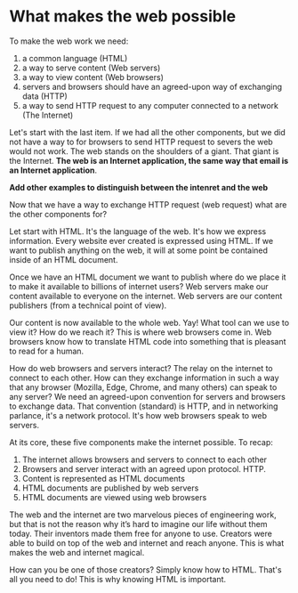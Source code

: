 # What makes the web possible
To make the web work we need:

1. a common language (HTML)
2. a way to serve content (Web servers)
3. a way to view content (Web browsers)
4. servers and browsers should have an agreed-upon way of exchanging data (HTTP)
5. a way to send HTTP request to any computer connected to a network (The Internet)

Let's start with the last item. If we had all the other components, but we did not have a way to for browsers to send HTTP request to severs the web would not work. The web stands on the shoulders of a giant. That giant is the Internet. **The web is an Internet application, the same way that email is an Internet application**.

**Add other examples to distinguish between the intenret and the web**

Now that we have a way to exchange HTTP request (web request) what are the other components for?

Let start with HTML. It's the language of the web. It's how we express information. Every website ever created is expressed using HTML. If we want to publish anything on the web, it will at some point be contained inside of an HTML document.

Once we have an HTML document we want to publish where do we place it to make it available to billions of internet users? Web servers make our content available to everyone on the internet. Web servers are our content publishers (from a technical point of view).

Our content is now available to the whole web. Yay! What tool can we use to view it? How do we reach it? This is where web browsers come in. Web browsers know how to translate HTML code into something that is pleasant to read for a human.

How do web browsers and servers interact? The relay on the internet to connect to each other. How can they exchange information in such a way that any browser (Mozilla, Edge, Chrome, and many others) can speak to any server? We need an agreed-upon convention for servers and browsers to exchange data. That convention (standard) is HTTP, and in networking parlance, it's a network protocol. It's how web browsers speak to web servers.

At its core, these five components make the internet possible. To recap:

1. The internet allows browsers and servers to connect to each other
2. Browsers and server interact with an agreed upon protocol. HTTP.
3. Content is represented as HTML documents
4. HTML documents are published by web servers
5. HTML documents are viewed using web browsers

The web and the internet are two marvelous pieces of engineering work, but that is not the reason why it’s hard to imagine our life without them today. Their inventors made them free for anyone to use. Creators were able to build on top of the web and internet and reach anyone. This is what makes the web and internet magical.

How can you be one of those creators? Simply know how to  HTML. That's all you need to do! This is why knowing HTML is important.
